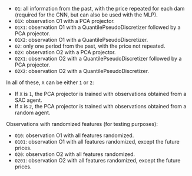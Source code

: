 - `O1`: all information from the past, with the price repeated for each dam
(required for the CNN, but can also be used with the MLP).
- `O1X`: observation O1 with a PCA projector.
- `O1X1`: observation O1 with a QuantilePseudoDiscretizer followed by a PCA projector.
- `O1X2`: observation O1 with a QuantilePseudoDiscretizer.
- `O2`: only one period from the past, with the price not repeated.
- `O2X`: observation O2 with a PCA projector.
- `O2X1`: observation O2 with a QuantilePseudoDiscretizer followed by a PCA projector.
- `O2X2`: observation O2 with a QuantilePseudoDiscretizer.

In all of these, `X` can be either `1` or `2`:
- If `X` is `1`, the PCA projector is trained with observations obtained from a SAC agent.
- If `X` is `2`, the PCA projector is trained with observations obtained from a random agent.

Observations with randomized features (for testing purposes):
- `O10`: observation O1 with all features randomized.
- `O101`: observation O1 with all features randomized, except the future prices.
- `O20`: observation O2 with all features randomized.
- `O201`: observation O2 with all features randomized, except the future prices.
